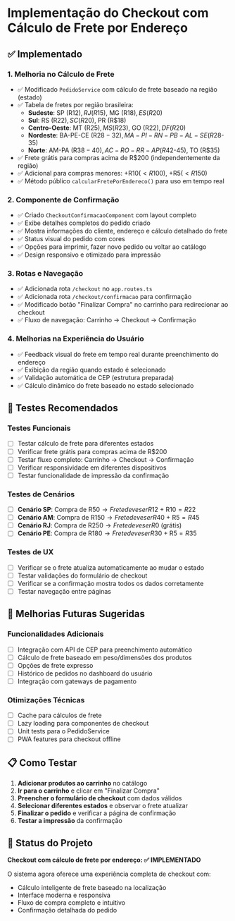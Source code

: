 # Implementação do Checkout com Cálculo de Frete por Endereço

## ✅ Implementado

### 1. **Melhoria no Cálculo de Frete**
- ✅ Modificado `PedidoService` com cálculo de frete baseado na região (estado)
- ✅ Tabela de fretes por região brasileira:
  - **Sudeste**: SP (R$12), RJ (R$15), MG (R$18), ES (R$20)
  - **Sul**: RS (R$22), SC (R$20), PR (R$18)
  - **Centro-Oeste**: MT (R$25), MS (R$23), GO (R$22), DF (R$20)
  - **Nordeste**: BA-PE-CE (R$28-32), MA-PI-RN-PB-AL-SE (R$28-35)
  - **Norte**: AM-PA (R$38-40), AC-RO-RR-AP (R$42-45), TO (R$35)
- ✅ Frete grátis para compras acima de R$200 (independentemente da região)
- ✅ Adicional para compras menores: +R$10 (<R$100), +R$5 (<R$150)
- ✅ Método público `calcularFretePorEndereco()` para uso em tempo real

### 2. **Componente de Confirmação**
- ✅ Criado `CheckoutConfirmacaoComponent` com layout completo
- ✅ Exibe detalhes completos do pedido criado
- ✅ Mostra informações do cliente, endereço e cálculo detalhado do frete
- ✅ Status visual do pedido com cores
- ✅ Opções para imprimir, fazer novo pedido ou voltar ao catálogo
- ✅ Design responsivo e otimizado para impressão

### 3. **Rotas e Navegação**
- ✅ Adicionada rota `/checkout` no `app.routes.ts`
- ✅ Adicionada rota `/checkout/confirmacao` para confirmação
- ✅ Modificado botão "Finalizar Compra" no carrinho para redirecionar ao checkout
- ✅ Fluxo de navegação: Carrinho → Checkout → Confirmação

### 4. **Melhorias na Experiência do Usuário**
- ✅ Feedback visual do frete em tempo real durante preenchimento do endereço
- ✅ Exibição da região quando estado é selecionado
- ✅ Validação automática de CEP (estrutura preparada)
- ✅ Cálculo dinâmico do frete baseado no estado selecionado

## 🧪 Testes Recomendados

### Testes Funcionais
- [ ] Testar cálculo de frete para diferentes estados
- [ ] Verificar frete grátis para compras acima de R$200
- [ ] Testar fluxo completo: Carrinho → Checkout → Confirmação
- [ ] Verificar responsividade em diferentes dispositivos
- [ ] Testar funcionalidade de impressão da confirmação

### Testes de Cenários
- [ ] **Cenário SP**: Compra de R$50 → Frete deve ser R$12 + R$10 = R$22
- [ ] **Cenário AM**: Compra de R$150 → Frete deve ser R$40 + R$5 = R$45
- [ ] **Cenário RJ**: Compra de R$250 → Frete deve ser R$0 (grátis)
- [ ] **Cenário PE**: Compra de R$180 → Frete deve ser R$30 + R$5 = R$35

### Testes de UX
- [ ] Verificar se o frete atualiza automaticamente ao mudar o estado
- [ ] Testar validações do formulário de checkout
- [ ] Verificar se a confirmação mostra todos os dados corretamente
- [ ] Testar navegação entre páginas

## 🔧 Melhorias Futuras Sugeridas

### Funcionalidades Adicionais
- [ ] Integração com API de CEP para preenchimento automático
- [ ] Cálculo de frete baseado em peso/dimensões dos produtos
- [ ] Opções de frete expresso
- [ ] Histórico de pedidos no dashboard do usuário
- [ ] Integração com gateways de pagamento

### Otimizações Técnicas
- [ ] Cache para cálculos de frete
- [ ] Lazy loading para componentes de checkout
- [ ] Unit tests para o PedidoService
- [ ] PWA features para checkout offline

## 📋 Como Testar

1. **Adicionar produtos ao carrinho** no catálogo
2. **Ir para o carrinho** e clicar em "Finalizar Compra"
3. **Preencher o formulário de checkout** com dados válidos
4. **Selecionar diferentes estados** e observar o frete atualizar
5. **Finalizar o pedido** e verificar a página de confirmação
6. **Testar a impressão** da confirmação

## 🎯 Status do Projeto

**Checkout com cálculo de frete por endereço: ✅ IMPLEMENTADO**

O sistema agora oferece uma experiência completa de checkout com:
- Cálculo inteligente de frete baseado na localização
- Interface moderna e responsiva
- Fluxo de compra completo e intuitivo
- Confirmação detalhada do pedido
